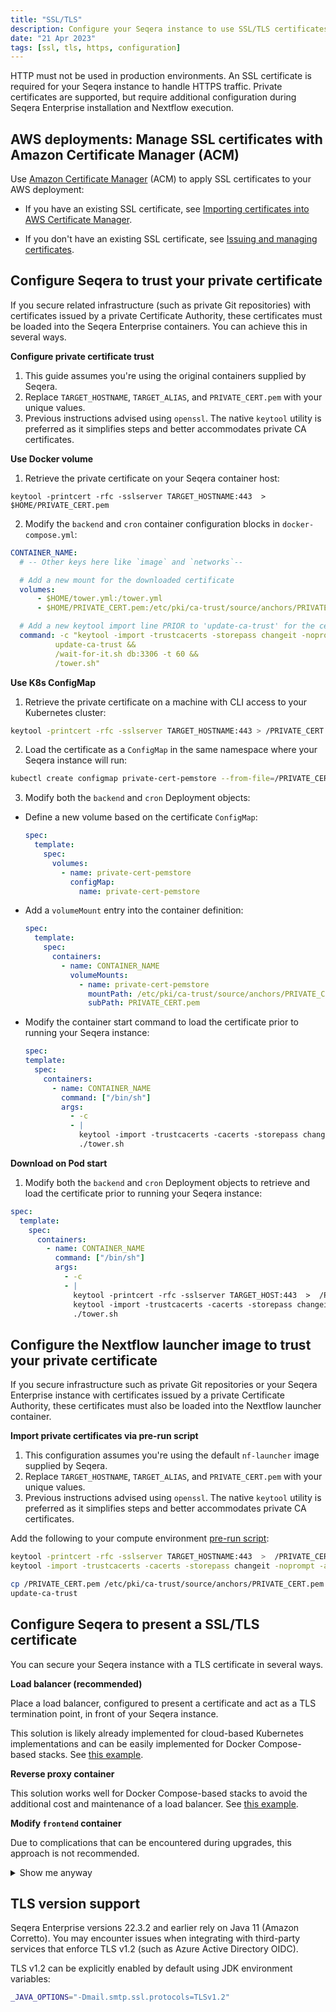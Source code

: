 ```yaml
---
title: "SSL/TLS"
description: Configure your Seqera instance to use SSL/TLS certificates for HTTPS
date: "21 Apr 2023"
tags: [ssl, tls, https, configuration]
---
```


HTTP must not be used in production environments. An SSL certificate is required for your Seqera instance to handle HTTPS traffic. Private certificates are supported, but require additional configuration during Seqera Enterprise installation and Nextflow execution.

## AWS deployments: Manage SSL certificates with Amazon Certificate Manager (ACM)

Use [Amazon Certificate Manager](https://aws.amazon.com/certificate-manager/) (ACM) to apply SSL certificates to your AWS deployment:

- If you have an existing SSL certificate, see [Importing certificates into AWS Certificate Manager](https://docs.aws.amazon.com/acm/latest/userguide/import-certificate.html).

- If you don't have an existing SSL certificate, see [Issuing and managing certificates](https://docs.aws.amazon.com/acm/latest/userguide/gs.html).

## Configure Seqera to trust your private certificate

If you secure related infrastructure (such as private Git repositories) with certificates issued by a private Certificate Authority, these certificates must be loaded into the Seqera Enterprise containers. You can achieve this in several ways.

**Configure private certificate trust**

1. This guide assumes you're using the original containers supplied by Seqera.
2. Replace `TARGET_HOSTNAME`, `TARGET_ALIAS`, and `PRIVATE_CERT.pem` with your unique values.
3. Previous instructions advised using `openssl`. The native `keytool` utility is preferred as it simplifies steps and better accommodates private CA certificates.

**Use Docker volume**

1. Retrieve the private certificate on your Seqera container host:

```
keytool -printcert -rfc -sslserver TARGET_HOSTNAME:443  >  $HOME/PRIVATE_CERT.pem
```

2. Modify the `backend` and `cron` container configuration blocks in `docker-compose.yml`:

```yaml
CONTAINER_NAME:
  # -- Other keys here like `image` and `networks`--

  # Add a new mount for the downloaded certificate
  volumes:
      - $HOME/tower.yml:/tower.yml
      - $HOME/PRIVATE_CERT.pem:/etc/pki/ca-trust/source/anchors/PRIVATE_CERT.pem

  # Add a new keytool import line PRIOR to 'update-ca-trust' for the certificate
  command: -c "keytool -import -trustcacerts -storepass changeit -noprompt -alias TARGET_ALIAS -file /etc/pki/ca-trust/source/anchors/PRIVATE_CERT.pem &&
          update-ca-trust &&
          /wait-for-it.sh db:3306 -t 60 &&
          /tower.sh"
```

**Use K8s ConfigMap**

1. Retrieve the private certificate on a machine with CLI access to your Kubernetes cluster:

```bash
keytool -printcert -rfc -sslserver TARGET_HOSTNAME:443 > /PRIVATE_CERT.pem
```

2. Load the certificate as a `ConfigMap` in the same namespace where your Seqera instance will run:

```bash
kubectl create configmap private-cert-pemstore --from-file=/PRIVATE_CERT.pem
```

3. Modify both the `backend` and `cron` Deployment objects:

- Define a new volume based on the certificate `ConfigMap`:

  ```yaml
  spec:
    template:
      spec:
        volumes:
          - name: private-cert-pemstore
            configMap:
              name: private-cert-pemstore
  ```

- Add a `volumeMount` entry into the container definition:

  ```yaml
  spec:
    template:
      spec:
        containers:
          - name: CONTAINER_NAME
            volumeMounts:
              - name: private-cert-pemstore
                mountPath: /etc/pki/ca-trust/source/anchors/PRIVATE_CERT.pem
                subPath: PRIVATE_CERT.pem
  ```

- Modify the container start command to load the certificate prior to running your Seqera instance:

  ```yaml
  spec:
  template:
    spec:
      containers:
        - name: CONTAINER_NAME
          command: ["/bin/sh"]
          args:
            - -c
            - |
              keytool -import -trustcacerts -cacerts -storepass changeit -noprompt -alias TARGET_ALIAS -file /etc/pki/ca-trust/source/anchors/PRIVATE_CERT.pem;
              ./tower.sh
  ```

**Download on Pod start**

1. Modify both the `backend` and `cron` Deployment objects to retrieve and load the certificate prior to running your Seqera instance:

```yaml
spec:
  template:
    spec:
      containers:
        - name: CONTAINER_NAME
          command: ["/bin/sh"]
          args:
            - -c
            - |
              keytool -printcert -rfc -sslserver TARGET_HOST:443  >  /PRIVATE_CERT.pem;
              keytool -import -trustcacerts -cacerts -storepass changeit -noprompt -alias TARGET_ALIAS -file /PRIVATE_CERT.pem;
              ./tower.sh
```

## Configure the Nextflow launcher image to trust your private certificate

If you secure infrastructure such as private Git repositories or your Seqera Enterprise instance with certificates issued by a private Certificate Authority, these certificates must also be loaded into the Nextflow launcher container.

**Import private certificates via pre-run script**

1. This configuration assumes you're using the default `nf-launcher` image supplied by Seqera.
2. Replace `TARGET_HOSTNAME`, `TARGET_ALIAS`, and `PRIVATE_CERT.pem` with your unique values.
3. Previous instructions advised using `openssl`. The native `keytool` utility is preferred as it simplifies steps and better accommodates private CA certificates.

Add the following to your compute environment [pre-run script](../../launch/advanced#pre-and-post-run-scripts):

```bash
keytool -printcert -rfc -sslserver TARGET_HOSTNAME:443  >  /PRIVATE_CERT.pem
keytool -import -trustcacerts -cacerts -storepass changeit -noprompt -alias TARGET_ALIAS -file /PRIVATE_CERT.pem

cp /PRIVATE_CERT.pem /etc/pki/ca-trust/source/anchors/PRIVATE_CERT.pem
update-ca-trust
```

## Configure Seqera to present a SSL/TLS certificate

You can secure your Seqera instance with a TLS certificate in several ways.

**Load balancer (recommended)**

Place a load balancer, configured to present a certificate and act as a TLS termination point, in front of your Seqera instance.

This solution is likely already implemented for cloud-based Kubernetes implementations and can be easily implemented for Docker Compose-based stacks. See [this example](https://docs.aws.amazon.com/elasticloadbalancing/latest/application/create-application-load-balancer.html).

**Reverse proxy container**

This solution works well for Docker Compose-based stacks to avoid the additional cost and maintenance of a load balancer. See [this example](https://doc.traefik.io/traefik/v1.7/configuration/acme/).

**Modify `frontend` container**

Due to complications that can be encountered during upgrades, this approach is not recommended.

<details>
  <summary>Show me anyway</summary>

  This example assumes deployment on an Amazon Linux 2 AMI.

  1. Install NGINX and other required packages:

      ```bash
      sudo amazon-linux-extras install nginx1.12
      sudo wget -r --no-parent -A 'epel-release-*.rpm' https://dl.fedoraproject.org/pub/epel/7/x86_64/Packages/e/
      sudo rpm -Uvh dl.fedoraproject.org/pub/epel/7/x86_64/Packages/e/epel-release-*.rpm
      sudo yum-config-manager --enable epel*
      sudo yum repolist all
      sudo amazon-linux-extras install epel -y
      ```

  2. Generate a [private certificate and key](https://www.digitalocean.com/community/tutorials/openssl-essentials-working-with-ssl-certificates-private-keys-and-csrs).

  3. Make a local copy of the `/etc/nginx/templates/tower.conf.template` file from the `frontend` container, or create a ConfigMap to store it if you're using Kubernetes.

  4. Replace the `listen` directives in the `server` block with the following:

      ```nginx
      listen ${NGINX_LISTEN_PORT} ssl default_server;
      listen [::]:${NGINX_LISTEN_PORT_IPV6} ssl default_server;

      ssl_certificate /etc/ssl/testcrt.crt;
      ssl_certificate_key /etc/ssl/testkey.key;
      ```

  5. Modify the `frontend` container definition in your `docker-compose.yml` file or Kubernetes manifest:

      ```yml
      frontend:
      image: cr.seqera.io/frontend:${TAG}
      networks:
          - frontend
      environment:
        NGINX_LISTEN_PORT: 8081
        NGINX_LISTEN_PORT_IPV6: 8443
      ports:
          - 8000:8081
          - 443:8443
      volumes:
          - $PWD/tower.conf.template:/etc/nginx/templates/tower.conf.template
          - $PWD/cert/testcrt.crt:/etc/ssl/testcrt.crt
          - $PWD/cert/testkey.key:/etc/ssl/testkey.key
      restart: always
      depends_on:
          - backend
      ```

</details>

## TLS version support

Seqera Enterprise versions 22.3.2 and earlier rely on Java 11 (Amazon Corretto). You may encounter issues when integrating with third-party services that enforce TLS v1.2 (such as Azure Active Directory OIDC).

TLS v1.2 can be explicitly enabled by default using JDK environment variables:

```bash
_JAVA_OPTIONS="-Dmail.smtp.ssl.protocols=TLSv1.2"
```
